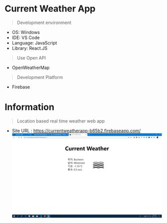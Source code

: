 # Current Weather App

> Development environment

- OS: Windows
- IDE: VS Code
- Language: JavaScript
- Library: React.JS

> Use Open API

- OpenWeatherMap

> Development Platform

- Firebase

# Information
 > Location based real time weather web app
  - Site URL : https://currentweatherapp-b65b2.firebaseapp.com/
![ex_screenshot](./CWthrApp.png)

